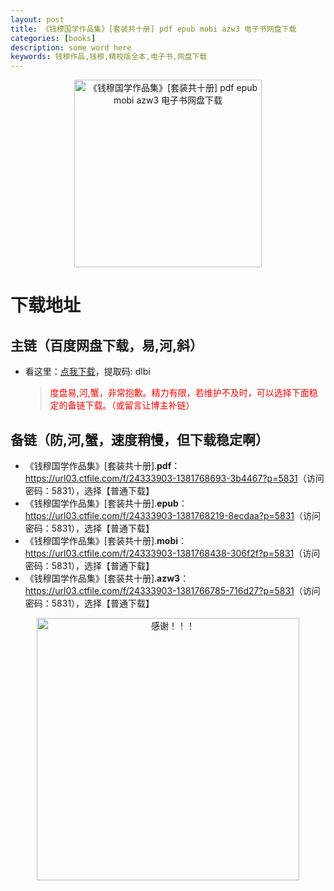 ```yaml
---
layout: post
title: 《钱穆国学作品集》[套装共十册] pdf epub mobi azw3 电子书网盘下载
categories: [books]
description: some word here
keywords: 钱穆作品,钱穆,精校版全本,电子书,网盘下载
---
```


<div align="center"><img src="https://qweree.cn/wp-content/uploads/2024/10/qian-mu-guo-xue-zuo-pin-ji-tuya.jpg" alt="《钱穆国学作品集》[套装共十册] pdf epub mobi azw3 电子书网盘下载" width="300px" height="auto"></div>

# 下载地址

## 主链（百度网盘下载，易,河,斜）

- 看这里：[点我下载](https://pan.baidu.com/s/1iMXUbSbtZQZjDcqDmnWUyw?pwd=dlbi)，提取码: dlbi

  > <p style="color:red" >度盘易,河,蟹，非常抱歉。精力有限，若维护不及时，可以选择下面稳定的备链下载。（或留言让博主补链）</p>

## 备链（防,河,蟹，速度稍慢，但下载稳定啊）

- 《钱穆国学作品集》[套装共十册].**pdf**：<https://url03.ctfile.com/f/24333903-1381768693-3b4467?p=5831>（访问密码：5831），选择【普通下载】
- 《钱穆国学作品集》[套装共十册].**epub**：<https://url03.ctfile.com/f/24333903-1381768219-8ecdaa?p=5831>（访问密码：5831），选择【普通下载】
- 《钱穆国学作品集》[套装共十册].**mobi**：<https://url03.ctfile.com/f/24333903-1381768438-306f2f?p=5831>（访问密码：5831），选择【普通下载】
- 《钱穆国学作品集》[套装共十册].**azw3**：<https://url03.ctfile.com/f/24333903-1381766785-716d27?p=5831>（访问密码：5831），选择【普通下载】

<div align="center"><img src="https://pic.imgdb.cn/item/661246bf68eb935713c7f81c.gif" alt="感谢！！！" width="420px" height="auto"/></div>
